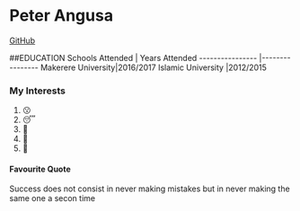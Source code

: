 # Peter Angusa
[GitHub](https://github.com/pitaangusa)

##EDUCATION
Schools Attended | Years Attended
---------------- |----------------
Makerere University|2016/2017
Islamic University |2012/2015

### My Interests
1. :kissing:
2. :sleeping:
3. :facepunch:
4. :pray:
5. :punch:

#### Favourite Quote
Success does not consist in never making mistakes but in never making the same one a secon time

